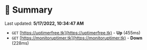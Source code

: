 # 📖 Summary
Last updated: **5/17/2022, 10:34:47 AM**

- `GET` [https://uptimerfree.tk](https://uptimerfree.tk) - **Up** (455ms)
- `GET` [https://monitoruptimer.tk](https://monitoruptimer.tk) - **Down** (228ms)
